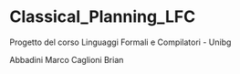 # Classical_Planning_LFC
Progetto del corso Linguaggi Formali e Compilatori - Unibg

Abbadini Marco
Caglioni Brian
